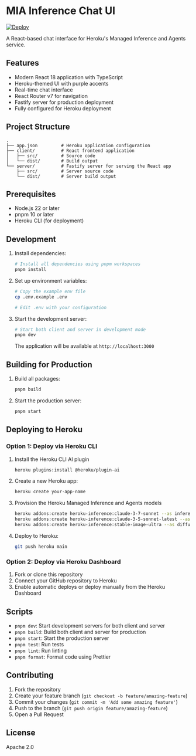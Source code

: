 # MIA Inference Chat UI

[![Deploy](https://www.herokucdn.com/deploy/button.svg)](https://www.heroku.com/deploy)

A React-based chat interface for Heroku's Managed Inference and Agents service.

## Features

- Modern React 18 application with TypeScript
- Heroku-themed UI with purple accents
- Real-time chat interface
- React Router v7 for navigation
- Fastify server for production deployment
- Fully configured for Heroku deployment

## Project Structure

```
.
├── app.json         # Heroku application configuration
├── client/          # React frontend application
│   ├── src/         # Source code
│   └── dist/        # Build output
└── server/          # Fastify server for serving the React app
    ├── src/         # Server source code
    └── dist/        # Server build output
```

## Prerequisites

- Node.js 22 or later
- pnpm 10 or later
- Heroku CLI (for deployment)

## Development

1. Install dependencies:

   ```bash
   # Install all dependencies using pnpm workspaces
   pnpm install
   ```

1. Set up environment variables:

   ```bash
   # Copy the example env file
   cp .env.example .env

   # Edit .env with your configuration
   ```

1. Start the development server:

   ```bash
   # Start both client and server in development mode
   pnpm dev
   ```

   The application will be available at `http://localhost:3000`

## Building for Production

1. Build all packages:

   ```bash
   pnpm build
   ```

1. Start the production server:
   ```bash
   pnpm start
   ```

## Deploying to Heroku

### Option 1: Deploy via Heroku CLI

1. Install the Heroku CLI AI plugin

   ```bash
   heroku plugins:install @heroku/plugin-ai
   ```

1. Create a new Heroku app:

   ```bash
   heroku create your-app-name
   ```

1. Provision the Heroku Managed Inference and Agents models

   ```bash
   heroku addons:create heroku-inference:claude-3-7-sonnet --as inference_3_7
   heroku addons:create heroku-inference:claude-3-5-sonnet-latest --as inference_3_5
   heroku addons:create heroku-inference:stable-image-ultra --as diffusion
   ```

1. Deploy to Heroku:
   ```bash
   git push heroku main
   ```

### Option 2: Deploy via Heroku Dashboard

1. Fork or clone this repository
1. Connect your GitHub repository to Heroku
1. Enable automatic deploys or deploy manually from the Heroku Dashboard

## Scripts

- `pnpm dev`: Start development servers for both client and server
- `pnpm build`: Build both client and server for production
- `pnpm start`: Start the production server
- `pnpm test`: Run tests
- `pnpm lint`: Run linting
- `pnpm format`: Format code using Prettier

## Contributing

1. Fork the repository
2. Create your feature branch (`git checkout -b feature/amazing-feature`)
3. Commit your changes (`git commit -m 'Add some amazing feature'`)
4. Push to the branch (`git push origin feature/amazing-feature`)
5. Open a Pull Request

## License

Apache 2.0
